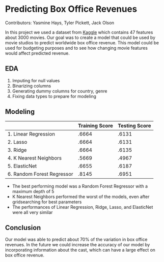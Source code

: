 # Predicting Box Office Revenues

Contributors: Yasmine Hays, Tyler Pickett, Jack Olson

In this project we used a dataset from [Kaggle](https://www.kaggle.com/c/tmdb-box-office-prediction/data?select=sample_submission.csv) which contains 47 features about 3000 movies. Our goal was to create a model that could be used by movie studios to predict worldwide box office revenue. This model could be used for budgeting purposes and to see how changing movie features would affect predicted revenue. 

## EDA

1. Imputing for null values
2. Binarizing columns
3. Generating dummy columns for country, genre
4. Fixing data types to prepare for modeling

## Modeling

|                            | Training Score | Testing Score |
|----------------------------|----------------|---------------|
| 1. Linear Regression       | .6664          | .6131         |
| 2. Lasso                   | .6664          | .6131         |
| 3. Ridge                   | .6664          | .6135         |
| 4. K Nearest Neighbors     | .5669          | .4967         |
| 5. ElasticNet              | .6655          | .6187         |
| 6. Random Forest Regressor | .8145          | .6951         |


- The best performing model was a Random Forest Regressor with a maximum depth of 5
- K Nearest Neighbors performed the worst of the models, even after gridsearching for best parameters
- The performances of Linear Regression, Ridge, Lasso, and ElasticNet were all very similar

## Conclusion

Our model was able to predict about 70% of the variation in box office revenues. In the future we could increase the accuracy of our model by incorporating information about the cast, which can have a large effect on box office revenue. 
